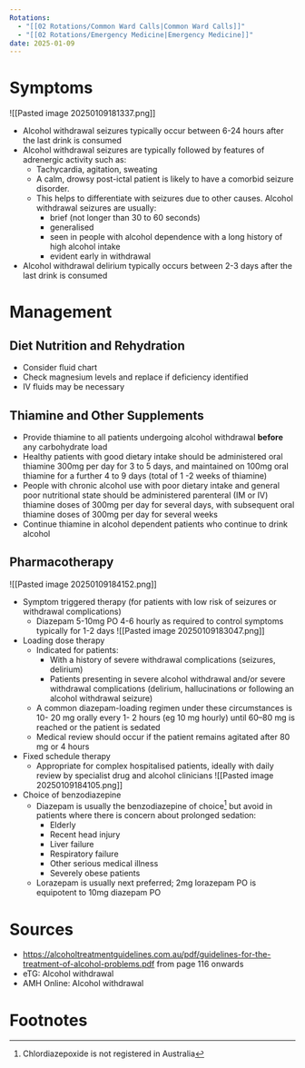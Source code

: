 ```yaml
---
Rotations:
  - "[[02 Rotations/Common Ward Calls|Common Ward Calls]]"
  - "[[02 Rotations/Emergency Medicine|Emergency Medicine]]"
date: 2025-01-09
---
```

# Symptoms
![[Pasted image 20250109181337.png]]
- Alcohol withdrawal seizures typically occur between 6-24 hours after the last drink is consumed
- Alcohol withdrawal seizures are typically followed by features of adrenergic activity such as:
	- Tachycardia, agitation, sweating
	- A calm, drowsy post-ictal patient is likely to have a comorbid seizure disorder.
	- This helps to differentiate with seizures due to other causes. Alcohol withdrawal seizures are usually:
		- brief (not longer than 30 to 60 seconds)
		- generalised
		- seen in people with alcohol dependence with a long history of high alcohol intake
		- evident early in withdrawal
- Alcohol withdrawal delirium typically occurs between 2-3 days after the last drink is consumed
# Management
## Diet Nutrition and Rehydration
- Consider fluid chart
- Check magnesium levels and replace if deficiency identified
- IV fluids may be necessary
## Thiamine and Other Supplements
- Provide thiamine to all patients undergoing alcohol withdrawal **before** any carbohydrate load
- Healthy patients with good dietary intake should be administered oral thiamine 300mg per day for 3 to 5 days, and maintained on 100mg oral thiamine for a further 4 to 9 days (total of 1 -2 weeks of thiamine)
- People with chronic alcohol use with poor dietary intake and general poor nutritional state should be administered parenteral (IM or IV) thiamine doses of 300mg per day for several days, with subsequent oral thiamine doses of 300mg per day for several weeks
- Continue thiamine in alcohol dependent patients who continue to drink alcohol
## Pharmacotherapy
![[Pasted image 20250109184152.png]]

- Symptom triggered therapy (for patients with low risk of seizures or withdrawal complications)
	- Diazepam 5-10mg PO 4-6 hourly as required to control symptoms typically for 1-2 days
	![[Pasted image 20250109183047.png]]
- Loading dose therapy
	- Indicated for patients:
		- With a history of severe withdrawal complications (seizures, delirium)
		- Patients presenting in severe alcohol withdrawal and/or severe withdrawal complications (delirium, hallucinations or following an alcohol withdrawal seizure)
	- A common diazepam-loading regimen under these circumstances is 10- 20 mg orally every 1- 2 hours (eg 10 mg hourly) until 60–80 mg is reached or the patient is sedated
	- Medical review should occur if the patient remains agitated after 80 mg or 4 hours
- Fixed schedule therapy
	- Appropriate for complex hospitalised patients, ideally with daily review by specialist drug and alcohol clinicians
	![[Pasted image 20250109184105.png]]
- Choice of benzodiazepine
	- Diazepam is usually the benzodiazepine of choice[^1] but avoid in patients where there is concern about prolonged sedation:
		- Elderly
		- Recent head injury
		- Liver failure
		- Respiratory failure
		- Other serious medical illness
		- Severely obese patients
	- Lorazepam is usually next preferred; 2mg lorazepam PO is equipotent to 10mg diazepam PO
# Sources
- https://alcoholtreatmentguidelines.com.au/pdf/guidelines-for-the-treatment-of-alcohol-problems.pdf from page 116 onwards
- eTG: Alcohol withdrawal
- AMH Online: Alcohol withdrawal
# Footnotes

[^1]: Chlordiazepoxide is not registered in Australia